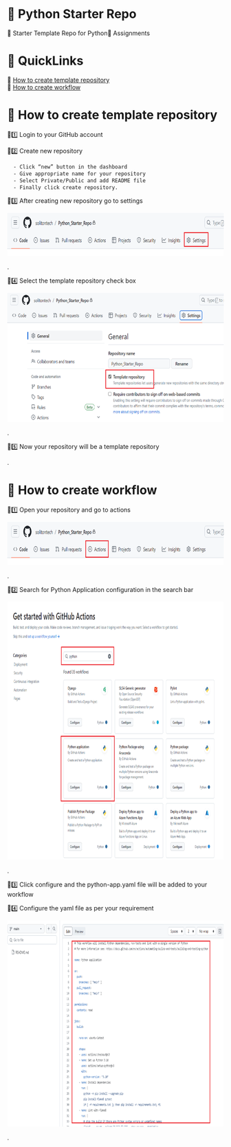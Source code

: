 #
# 🎯 Python Starter Repo
🔰 Starter Template Repo for Python🐍 Assignments

#
# 🔗 QuickLinks
🔗 [How to create template repository](./python%20starter%20repo.md#-how-to-create-template-repository)\
🔗 [How to create workflow](./python%20starter%20repo.md#-how-to-create-workflow)

#
# 🎯 How to create template repository
🔰1️⃣ Login to your GitHub account

🔰2️⃣ Create new repository

      - Click “new” button in the dashboard 
      - Give appropriate name for your repository 
      - Select Private/Public and add README file 
      - Finally click create repository. 

🔰3️⃣ After creating new repository go to settings

<kbd>
<img src="./assets/images/template-01.png" height="100">
</kbd>

.

🔰4️⃣ Select the template repository check box

<kbd>
<img src="./assets/images/template-02.png" height="300">
</kbd>

.

🔰5️⃣ Now your repository will be a template repository

.

#
# 🎯 How to create workflow

🔰1️⃣ Open your repository and go to actions 

<kbd>
<img src="./assets/images/create-workflow-01.png" height="100">
</kbd>

.

🔰2️⃣ Search for Python Application configuration in the search bar

<kbd>
<img src="./assets/images/create-workflow-02.png" height="600">
</kbd>

.

🔰3️⃣ Click configure and the python-app.yaml file will be added to your workflow 

🔰4️⃣ Configure the yaml file as per your requirement

<kbd>
<img src="./assets/images/create-workflow-03.png" height="480">
</kbd>

.
